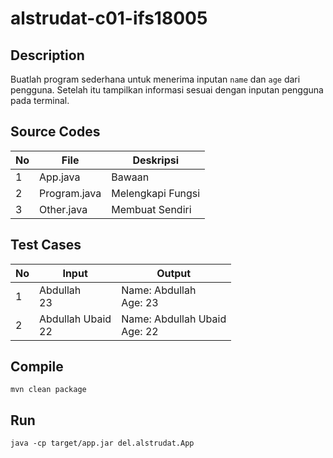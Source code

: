 # alstrudat-c01-ifs18005

## Description

Buatlah program sederhana untuk menerima inputan `name` dan `age` dari pengguna. Setelah itu tampilkan informasi sesuai dengan inputan pengguna pada terminal.

## Source Codes

| No | File         | Deskripsi         |
|----|--------------|-------------------|
| 1  | App.java     | Bawaan            |
| 2  | Program.java | Melengkapi Fungsi |
| 3  | Other.java   | Membuat Sendiri   |

## Test Cases

| No | Input             | Output                       |
|----|-------------------|------------------------------|
| 1  | Abdullah<br/>23       | Name: Abdullah<br/>Age: 23       |
| 2  | Abdullah Ubaid<br/>22 | Name: Abdullah Ubaid<br/>Age: 22 |

## Compile

`mvn clean package`

## Run

`java -cp target/app.jar del.alstrudat.App`
